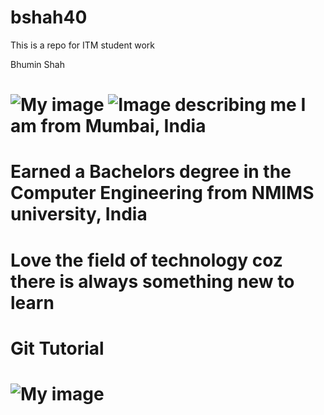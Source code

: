 # bshah40
This is a repo for ITM student work

Bhumin Shah <h1>

![My image](https://github.com/illinoistech-itm/bshah40/tree/master/ITMD-521/Week-01/images/myself.png)
![Image describing me](https://github.com/illinoistech-itm/bshah40/tree/master/ITMD-521/Week-01/images/sachin.png)
I am from Mumbai, India <h1>
Earned a Bachelors degree in the Computer Engineering from NMIMS university, India<h1>
Love the field of technology coz there is always something new to learn <h1>
Git Tutorial <h1>
![My image](https://github.com/illinoistech-itm/bshah40/tree/master/ITMD-521/Week-01/images/git.png)
